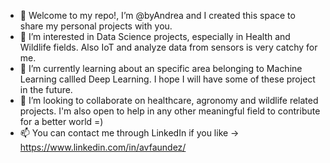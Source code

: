 - 👋 Welcome to my repo!, I’m @byAndrea and I created this space to share my personal projects with you.
- 👀 I’m interested in Data Science projects, especially in Health and Wildlife fields. Also IoT and analyze data from sensors is very catchy for me. 
- 🌱 I’m currently learning about an specific area belonging to Machine Learning callled Deep Learning. I hope I will have some of these project in the future.
- 💞️ I’m looking to collaborate on healthcare, agronomy and wildlife related projects. I'm also open to help in any other meaningful field to contribute for a better world =)
- 📫 You can contact me through LinkedIn if you like -> https://www.linkedin.com/in/avfaundez/ 

<!---
byAndrea/byAndrea is a ✨ special ✨ repository because its `README.md` (this file) appears on your GitHub profile.
You can click the Preview link to take a look at your changes.
--->
